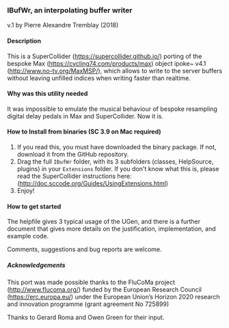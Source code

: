 ### IBufWr, an interpolating buffer writer
v.1 by Pierre Alexandre Tremblay (2018)

#### Description
This is a SuperCollider (https://supercollider.github.io/) porting of the bespoke Max (https://cycling74.com/products/max) object ipoke~ v4.1 (http://www.no-tv.org/MaxMSP/), which allows to write to the server buffers without leaving unfilled indices when writing faster than realtime.

#### Why was this utility needed
It was impossible to emulate the musical behaviour of bespoke resampling digital delay pedals in Max and SuperCollider. Now it is.

#### How to Install from binaries (SC 3.9 on Mac required)
1. If you read this, you must have downloaded the binary package. If not, download it from the GitHub repository.
2. Drag the full `IBufWr` folder, with its 3 subfolders (classes, HelpSource, plugins) in your `Extensions` folder. If you don't know what this is, please read the SuperCollider instructions here: (http://doc.sccode.org/Guides/UsingExtensions.html)
3. Enjoy!

#### How to get started
The helpfile gives 3 typical usage of the UGen, and there is a further document that gives more details on the justification, implementation, and example code.

Comments, suggestions and bug reports are welcome.

##### Acknowledgements
This port was made possible thanks to the FluCoMa project (http://www.flucoma.org/) funded by the European Research Council (https://erc.europa.eu/) under the European Union’s Horizon 2020 research and innovation programme (grant agreement No 725899)

Thanks to Gerard Roma and Owen Green for their input.
